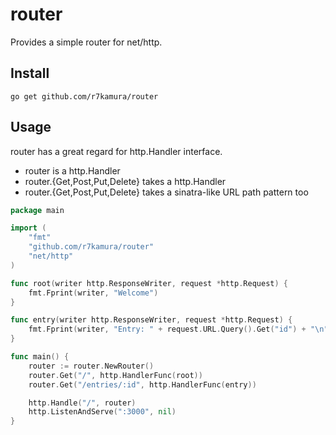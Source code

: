 # router
Provides a simple router for net/http.

## Install
```
go get github.com/r7kamura/router
```

## Usage
router has a great regard for http.Handler interface.

* router is a http.Handler
* router.{Get,Post,Put,Delete} takes a http.Handler
* router.{Get,Post,Put,Delete} takes a sinatra-like URL path pattern too

```go
package main

import (
	"fmt"
	"github.com/r7kamura/router"
	"net/http"
)

func root(writer http.ResponseWriter, request *http.Request) {
	fmt.Fprint(writer, "Welcome")
}

func entry(writer http.ResponseWriter, request *http.Request) {
	fmt.Fprint(writer, "Entry: " + request.URL.Query().Get("id") + "\n")
}

func main() {
	router := router.NewRouter()
	router.Get("/", http.HandlerFunc(root))
	router.Get("/entries/:id", http.HandlerFunc(entry))

	http.Handle("/", router)
	http.ListenAndServe(":3000", nil)
}
```
